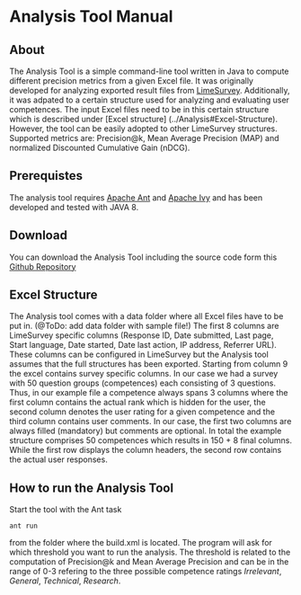 # Analysis Tool Manual

## About
The Analysis Tool is a simple command-line tool written in Java to compute different precision metrics from a given Excel file. It was originally developed for analyzing exported result files from [LimeSurvey](https://www.limesurvey.org/). Additionally, it was adpated to a certain structure used for analyzing and evaluating user competences. The input Excel files need to be in this certain structure which is described under [Excel structure] (../Analysis#Excel-Structure). However, the tool can be easily adopted to other LimeSurvey structures. Supported metrics are: Precision@k, Mean Average Precision (MAP) and normalized Discounted Cumulative Gain (nDCG).

## Prerequistes
The analysis tool requires [Apache Ant](https://ant.apache.org/) and [Apache Ivy](https://ant.apache.org/ivy/) and has been developed and tested with JAVA 8.

## Download
You can download the Analysis Tool including the source code form this [Github Repository](../Analysis)

## Excel Structure
The Analysis tool comes with a data folder where all Excel files have to be put in. (@ToDo: add data folder with sample file!) The first 8 columns are LimeSurvey specific columns (Response ID,	Date submitted,	Last page,	Start language,	Date started,	Date last action,	IP address,	Referrer URL). These columns can be configured in LimeSurvey but the Analysis tool assumes that the full structures has been exported. Starting from column 9 the excel contains survey specific columns. In our case we had a survey with 50 question groups (competences) each consisting of 3 questions. Thus, in our example file a competence always spans 3 columns where the first column contains the actual rank which is hidden for the user, the second column denotes the user rating for a given competence and the third column contains user comments. In our case, the first two columns are always filled (mandatory) but comments are optional. In total the example structure comprises 50 competences which results in 150 + 8 final columns. While the first row displays the column headers, the second row contains the actual user responses.

## How to run the Analysis Tool 
Start the tool with the Ant task 

```
ant run
```
from the folder where the build.xml is located. The program will ask for which threshold you want to run the analysis. The threshold is related to the computation of Precision@k and Mean Average Precision and can be in the range of 0-3 refering to the three possible competence ratings _Irrelevant_, _General_, _Technical_, _Research_.

